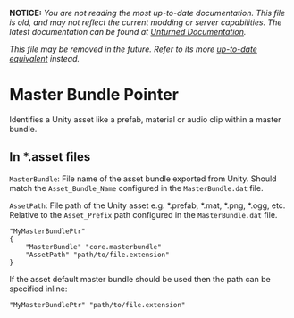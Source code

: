 **NOTICE:** *You are not reading the most up-to-date documentation. This file is old, and may not reflect the current modding or server capabilities. The latest documentation can be found at [Unturned Documentation](https://docs.smartlydressedgames.com/).*

*This file may be removed in the future. Refer to its more [up-to-date equivalent](https://docs.smartlydressedgames.com/en/stable/data/master-bundle-ptr.html) instead.*

Master Bundle Pointer
=====================

Identifies a Unity asset like a prefab, material or audio clip within a master bundle.

In \*.asset files
-----------------

`MasterBundle`: File name of the asset bundle exported from Unity. Should match the `Asset_Bundle_Name` configured in the `MasterBundle.dat` file.

`AssetPath`: File path of the Unity asset e.g. \*.prefab, \*.mat, \*.png, \*.ogg, etc. Relative to the `Asset_Prefix` path configured in the `MasterBundle.dat` file.

	"MyMasterBundlePtr"
	{
		"MasterBundle" "core.masterbundle"
		"AssetPath" "path/to/file.extension"
	}

If the asset default master bundle should be used then the path can be specified inline:

	"MyMasterBundlePtr" "path/to/file.extension"
